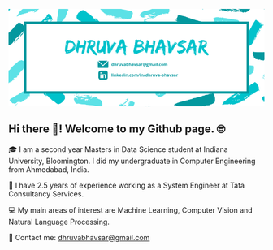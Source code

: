 
![Cover pic](/images/cover1.png)

## Hi there 👋! Welcome to my Github page. :nerd_face:

:mortar_board: I am a second year Masters in Data Science student at Indiana University, Bloomington. I did my undergraduate in Computer Engineering from Ahmedabad, India.

:briefcase: I have 2.5 years of experience working as a System Engineer at Tata Consultancy Services. 

:computer: My main areas of interest are Machine Learning, Computer Vision and Natural Language Processing. 

:email: Contact me: dhruvabhavsar@gmail.com


<!--
**dhruvabhavsar/dhruvabhavsar** is a ✨ _special_ ✨ repository because its `README.md` (this file) appears on your GitHub profile.

Here are some ideas to get you started:

- 🔭 I’m currently working on ...
- 🌱 I’m currently learning ...
- 👯 I’m looking to collaborate on ...
- 🤔 I’m looking for help with ...
- 💬 Ask me about ...
- 📫 How to reach me: ...
- 😄 Pronouns: ...
- ⚡ Fun fact: ...
-->

